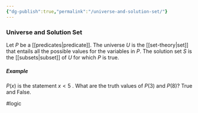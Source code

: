 ```yaml
---
{"dg-publish":true,"permalink":"/universe-and-solution-set/"}
---
```


### Universe and Solution Set
Let $P$ be a [[predicates|predicate]].
The universe $U$ is the [[set-theory|set]] that entails all the possible values for the variables in $P$.
The solution set $S$ is the [[subsets|subset]] of $U$ for which $P$ is true.

##### Example
$P(x)$ is the statement $x < 5$ . What are the truth values of $P(3)$ and $P(8)$?
True and False.

#logic
